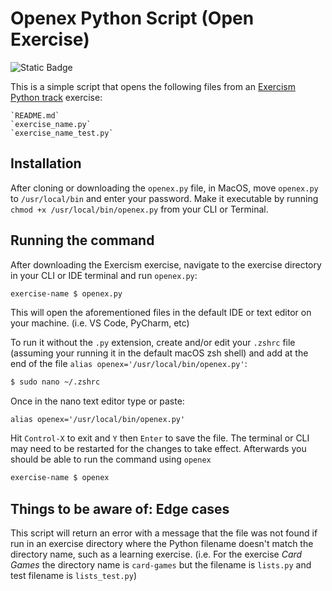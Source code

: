 # Openex Python Script (Open Exercise)

![Static Badge](https://img.shields.io/badge/my_first_script-blue?style=flat)


This is a simple script that opens the following files from an [Exercism Python track](https://exercism.org/tracks/python) exercise:

    `README.md`
    `exercise_name.py`
    `exercise_name_test.py`

## Installation

After cloning or downloading the `openex.py` file, in MacOS, move `openex.py` to `/usr/local/bin` and enter your password. Make it executable by running `chmod +x /usr/local/bin/openex.py` from your CLI or Terminal.

## Running the command

After downloading the Exercism exercise, navigate to the exercise directory in your CLI or IDE terminal and run `openex.py`:

```zsh
exercise-name $ openex.py
```

This will open the aforementioned files in the default IDE or text editor on your machine. (i.e. VS Code, PyCharm, etc)

To run it without the `.py` extension, create and/or edit your `.zshrc` file (assuming your running it in the default macOS zsh shell) and add at the end of the file `alias openex='/usr/local/bin/openex.py'`:

```zsh
$ sudo nano ~/.zshrc
```

Once in the nano text editor type or paste:

```
alias openex='/usr/local/bin/openex.py'
```

Hit `Control-X` to exit and `Y` then `Enter` to save the file. The terminal or CLI may need to be restarted for the changes to take effect. Afterwards you should be able to run the command using `openex`

```zsh
exercise-name $ openex
```


## Things to be aware of: Edge cases

This script will return an error with a message that the file was not found if run in an exercise directory where the Python filename doesn't match the directory name, such as a learning exercise. (i.e. For the exercise *Card Games* the directory name is `card-games` but the filename is `lists.py` and test filename is `lists_test.py`)